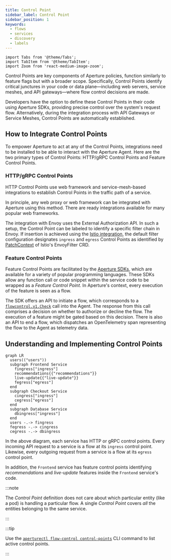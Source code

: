 ```yaml
---
title: Control Point
sidebar_label: Control Point
sidebar_position: 1
keywords:
  - flows
  - services
  - discovery
  - labels
---
```


```mdx-code-block
import Tabs from '@theme/Tabs';
import TabItem from '@theme/TabItem';
import Zoom from 'react-medium-image-zoom';
```

Control Points are key components of Aperture policies, function similarly to
feature flags but with a broader scope. Specifically, Control Points identify
critical junctures in your code or data plane—including web servers, service
meshes, and API gateways—where flow control decisions are made.

Developers have the option to define these Control Points in their code using
Aperture SDKs, providing precise control over the system's request flow.
Alternatively, during the integration process with API Gateways or Service
Meshes, Control Points are automatically established.

## How to Integrate Control Points

To empower Aperture to act at any of the Control Points, integrations need to be
installed to be able to interact with the Aperture Agent. Here are the two
primary types of Control Points: HTTP/gRPC Control Points and Feature Control
Points.

### HTTP/gRPC Control Points

HTTP Control Points use web framework and service-mesh-based integrations to
establish Control Points in the traffic path of a service.

In principle, any web proxy or web framework can be integrated with Aperture
using this method. There are ready integrations available for many popular web
frameworks.

The integration with Envoy uses the External Authorization API. In such a setup,
the Control Point can be labeled to identify a specific filter chain in Envoy.
If insertion is achieved using the
[Istio integration](/integrations/istio/istio.md), the default filter
configuration designates `ingress` and `egress` Control Points as identified by
[PatchContext](https://istio.io/latest/docs/reference/config/networking/envoy-filter/#EnvoyFilter-PatchContext)
of Istio's EnvoyFilter CRD.

### Feature Control Points

Feature Control Points are facilitated by the
[Aperture SDKs](/integrations/sdk/sdk.md), which are available for a variety of
popular programming languages. These SDKs allow any function call or code
snippet within the service code to be wrapped as a _Feature Control Point_. In
Aperture's context, every execution of the feature is seen as a flow.

The SDK offers an API to initiate a flow, which corresponds to a
[`flowcontrol.v1.Check`][flowcontrol-proto] call into the Agent. The response
from this call comprises a decision on whether to authorize or decline the flow.
The execution of a feature might be gated based on this decision. There is also
an API to end a flow, which dispatches an OpenTelemetry span representing the
flow to the Agent as telemetry data.

## Understanding and Implementing Control Points

<Zoom>

```mermaid
graph LR
  users(("users"))
  subgraph Frontend Service
    fingress["ingress"]
    recommendations{{"recommendations"}}
    live-update{{"live-update"}}
    fegress["egress"]
  end
  subgraph Checkout Service
    cingress["ingress"]
    cegress["egress"]
  end
  subgraph Database Service
    dbingress["ingress"]
  end
  users -.-> fingress
  fegress -.-> cingress
  cegress -.-> dbingress
```

</Zoom>

In the above diagram, each service has HTTP or gRPC control points. Every
incoming API request to a service is a flow at its `ingress` control point.
Likewise, every outgoing request from a service is a flow at its `egress`
control point.

In addition, the `Frontend` service has feature control points identifying
_recommendations_ and _live-update_ features inside the `Frontend` service's
code.

:::note

The _Control Point_ definition does not care about which particular entity (like
a pod) is handling a particular flow. A single _Control Point_ covers _all_ the
entities belonging to the same service.

:::

:::tip

Use the [`aperturectl flow-control control-points`][aperturectl] CLI command to
list active control points.

:::

[flowcontrol-proto]:
  https://buf.build/fluxninja/aperture/docs/main:aperture.flowcontrol.check.v1
[aperturectl]: /get-started/installation/aperture-cli/aperture-cli.md
